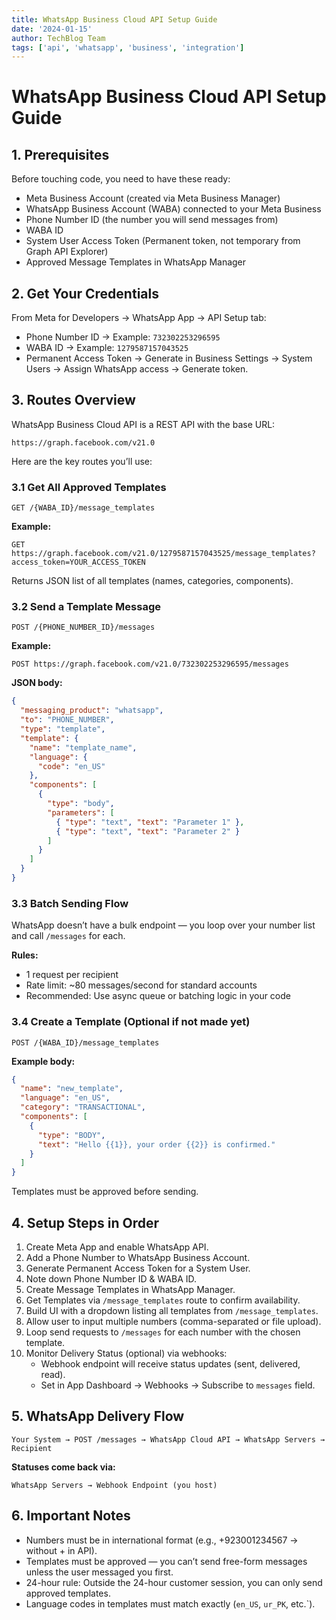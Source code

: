 ```yaml
---
title: WhatsApp Business Cloud API Setup Guide
date: '2024-01-15'
author: TechBlog Team
tags: ['api', 'whatsapp', 'business', 'integration']
---
```


# WhatsApp Business Cloud API Setup Guide

## 1. Prerequisites
Before touching code, you need to have these ready:

- Meta Business Account (created via Meta Business Manager)
- WhatsApp Business Account (WABA) connected to your Meta Business
- Phone Number ID (the number you will send messages from)
- WABA ID
- System User Access Token (Permanent token, not temporary from Graph API Explorer)
- Approved Message Templates in WhatsApp Manager

## 2. Get Your Credentials
From Meta for Developers → WhatsApp App → API Setup tab:

- Phone Number ID → Example: `732302253296595`
- WABA ID → Example: `1279587157043525`
- Permanent Access Token → Generate in Business Settings → System Users → Assign WhatsApp access → Generate token.

## 3. Routes Overview
WhatsApp Business Cloud API is a REST API with the base URL:

```
https://graph.facebook.com/v21.0
```
Here are the key routes you’ll use:

### 3.1 Get All Approved Templates
```
GET /{WABA_ID}/message_templates
```
**Example:**
```
GET https://graph.facebook.com/v21.0/1279587157043525/message_templates?access_token=YOUR_ACCESS_TOKEN
```
Returns JSON list of all templates (names, categories, components).

### 3.2 Send a Template Message
```
POST /{PHONE_NUMBER_ID}/messages
```
**Example:**
```
POST https://graph.facebook.com/v21.0/732302253296595/messages
```
**JSON body:**
```json
{
  "messaging_product": "whatsapp",
  "to": "PHONE_NUMBER",
  "type": "template",
  "template": {
    "name": "template_name",
    "language": {
      "code": "en_US"
    },
    "components": [
      {
        "type": "body",
        "parameters": [
          { "type": "text", "text": "Parameter 1" },
          { "type": "text", "text": "Parameter 2" }
        ]
      }
    ]
  }
}
```

### 3.3 Batch Sending Flow
WhatsApp doesn’t have a bulk endpoint — you loop over your number list and call `/messages` for each.

**Rules:**
- 1 request per recipient
- Rate limit: ~80 messages/second for standard accounts
- Recommended: Use async queue or batching logic in your code

### 3.4 Create a Template (Optional if not made yet)
```
POST /{WABA_ID}/message_templates
```
**Example body:**
```json
{
  "name": "new_template",
  "language": "en_US",
  "category": "TRANSACTIONAL",
  "components": [
    {
      "type": "BODY",
      "text": "Hello {{1}}, your order {{2}} is confirmed."
    }
  ]
}
```
Templates must be approved before sending.

## 4. Setup Steps in Order
1. Create Meta App and enable WhatsApp API.
2. Add a Phone Number to WhatsApp Business Account.
3. Generate Permanent Access Token for a System User.
4. Note down Phone Number ID & WABA ID.
5. Create Message Templates in WhatsApp Manager.
6. Get Templates via `/message_templates` route to confirm availability.
7. Build UI with a dropdown listing all templates from `/message_templates`.
8. Allow user to input multiple numbers (comma-separated or file upload).
9. Loop send requests to `/messages` for each number with the chosen template.
10. Monitor Delivery Status (optional) via webhooks:
    - Webhook endpoint will receive status updates (sent, delivered, read).
    - Set in App Dashboard → Webhooks → Subscribe to `messages` field.

## 5. WhatsApp Delivery Flow
```
Your System → POST /messages → WhatsApp Cloud API → WhatsApp Servers → Recipient
```
**Statuses come back via:**
```
WhatsApp Servers → Webhook Endpoint (you host)
```

## 6. Important Notes
- Numbers must be in international format (e.g., +923001234567 → without + in API).
- Templates must be approved — you can’t send free-form messages unless the user messaged you first.
- 24-hour rule: Outside the 24-hour customer session, you can only send approved templates.
- Language codes in templates must match exactly (`en_US`, `ur_PK`, etc.`).
